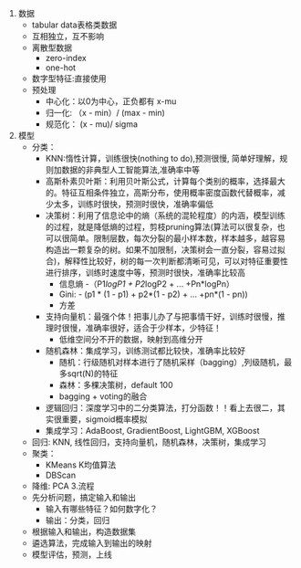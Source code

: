 1. 数据
   - tabular data表格类数据
   - 互相独立，互不影响
   - 离散型数据
     - zero-index
     - one-hot
   - 数字型特征:直接使用
   - 预处理
     - 中心化：以0为中心，正负都有 x-mu
     - 归一化: （x - min）/ (max - min)
     - 规范化： (x - mu)/ sigma
2. 模型
   - 分类：
     - KNN:惰性计算，训练很快(nothing to do),预测很慢, 简单好理解，规则加数据的非典型人工智能算法,准确率中等
     - 高斯朴素贝叶斯：利用贝叶斯公式，计算每个类别的概率，选择最大的。特征互相条件独立，高斯分布，使用概率密度函数代替概率，减少太多，训练时很快，预测时很快，准确率偏低
     - 决策树：利用了信息论中的熵（系统的混轮程度）的内涵，模型训练的过程，就是降低熵的过程，剪枝pruning算法(算法可以很复杂，也可以很简单。限制层数，每次分裂的最小样本数，样本越多，越容易构造出一颗复杂的树。如果不加限制，决策树会一直分裂，容易过拟合)，解释性比较好，树的每一次判断都清晰可见，可以对特征重要性进行排序，训练时速度中等，预测时很快，准确率比较高
       - 信息熵 -（P1*logP1 + P2*logP2 + ... +Pn*logPn）
       - Gini: - (p1 * (1 - p1) + p2*(1 - p2) + ... +pn*(1 - pn))
       - 方差
     - 支持向量机：最强个体！把事儿办了与把事情干好，训练时很慢，推理时很慢，准确率很好，适合于少样本，少特征！
       - 低维空间分不开的数据，映射到高维分开
     - 随机森林：集成学习，训练测试都比较快，准确率比较好
       - 随机：行级随机对样本进行了随机采样（bagging）,列级随机，最多sqrt(N)的特征
       - 森林：多棵决策树，default 100
       - bagging + voting的融合
     - 逻辑回归：深度学习中的二分类算法，打分函数！！看上去很二，其实很重要，sigmoid概率模拟
     - 集成学习：AdaBoost, GradientBoost, LightGBM, XGBoost
   - 回归: KNN, 线性回归，支持向量机，随机森林，决策树，集成学习
   - 聚类：
     - KMeans K均值算法
     - DBScan
   - 降维: PCA
3.流程
   - 先分析问题，搞定输入和输出
     - 输入有哪些特征？如何数字化？
     - 输出：分类，回归
   - 根据输入和输出，构造数据集
   - 遴选算法，完成输入到输出的映射
   - 模型评估，预测，上线